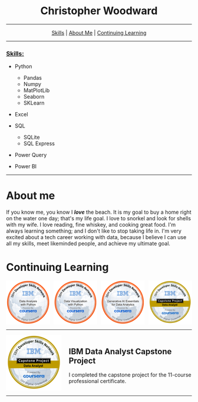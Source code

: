 <h1 style="text-align: center; border: none; padding: 0;">Christopher Woodward</h1>

<div style="text-align: center;">
<hr/>
    <a href="#skills">Skills</a> |
    <a href="#about-me">About Me</a> |
    <a href="#continuing-learning">Continuing Learning</a>
<hr/>
</div>

### <u>Skills:</u>

* Python
    * Pandas
    * Numpy
    * MatPlotLib
    * Seaborn
    * SKLearn

* Excel

* SQL
    * SQLite
    * SQL Express

* Power Query

* Power BI

<hr/>

# About me

If you know me, you know I ***love*** the beach. It is my goal to buy a home right on the water one day; that's my life goal. I love to snorkel and look for shells with my wife. I love reading, fine whiskey, and cooking great food. I'm always learning something; and I don't like to stop taking life in. I'm very excited about a tech career working with data, because I believe I can use all my skills, meet likeminded people, and achieve my ultimate goal.

# Continuing Learning

<div style="display: grid; grid-template-columns: repeat(4, 1fr); gap: 10px;">
<img src="data-analysis-with-python.png" alt="Badge 1" width="200"/>
<img src="data-visualization-with-python.png" alt="Badge 1" width="200"/>
<img src="generative-ai-essentials-for-data-analytics.png" alt="Badge 1" width="200"/>
<img src="data-analyst-capstone-project.png" alt="Badge 1" width="200"/>

</div>

<hr/>

<div style="display: flex; align-items: center;">
    <img src="data-analyst-capstone-project.png" alt="Description" style="width: 150px; height: auto; margin-right: 20px;"/>
    <div>
        <h2>IBM Data Analyst Capstone Project</h2>
        <p>I completed the capstone project for the 11-course professional certificate.</p>
    </div>
</div>
<hr/>
